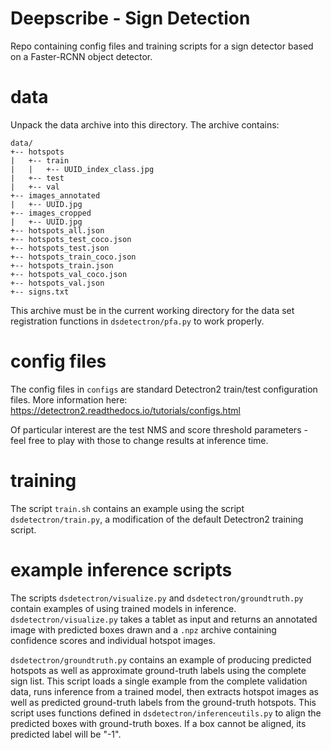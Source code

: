 # Deepscribe - Sign Detection 

Repo containing config files and training scripts for a sign detector based on a Faster-RCNN object detector. 

# data

Unpack the data archive into this directory. The archive contains: 
```
data/
+-- hotspots
|   +-- train
|   |   +-- UUID_index_class.jpg
|   +-- test
|   +-- val
+-- images_annotated
|   +-- UUID.jpg
+-- images_cropped
|   +-- UUID.jpg
+-- hotspots_all.json
+-- hotspots_test_coco.json
+-- hotspots_test.json
+-- hotspots_train_coco.json
+-- hotspots_train.json
+-- hotspots_val_coco.json
+-- hotspots_val.json
+-- signs.txt
```

This archive must be in the current working directory for the data set registration functions in `dsdetectron/pfa.py` to work properly. 

# config files

The config files in `configs` are standard Detectron2 train/test configuration files. More information here: https://detectron2.readthedocs.io/tutorials/configs.html

Of particular interest are the test NMS and score threshold parameters - feel free to play with those to change results at inference time.

# training

The script `train.sh` contains an example using the script `dsdetectron/train.py`, a modification of the default Detectron2 training script. 

# example inference scripts

The scripts `dsdetectron/visualize.py` and `dsdetectron/groundtruth.py` contain examples of using trained models in inference. `dsdetectron/visualize.py` takes a tablet as input and returns an annotated image with predicted boxes drawn and a `.npz` archive containing confidence scores and individual hotspot images. 

`dsdetectron/groundtruth.py` contains an example of producing predicted hotspots as well as approximate ground-truth labels using the complete sign list. This script loads a single example from the complete validation data, runs inference from a trained model, then extracts hotspot images as well as predicted ground-truth labels from the ground-truth hotspots. This script uses functions defined in `dsdetectron/inferenceutils.py` to align the predicted boxes with ground-truth boxes. If a box cannot be aligned, its predicted label will be "-1". 